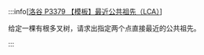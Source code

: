 :::info[[洛谷 P3379 【模板】最近公共祖先（LCA）](https://www.luogu.com.cn/problem/P3379)]

给定一棵有根多叉树，请求出指定两个点直接最近的公共祖先。

:::
